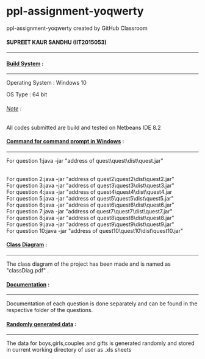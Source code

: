 # ppl-assignment-yoqwerty
ppl-assignment-yoqwerty created by GitHub Classroom

<h4>SUPREET KAUR SANDHU (IIT2015053)</h4>
<hr>

<h4><u>Build System</u> :</h4>
<hr>
Operating System : Windows 10 <p>
OS Type : 64 bit<p>
<h6><u>Note</u> :</h6> All codes submitted are build and tested on Netbeans IDE 8.2<p>

<h4><u>Command for command prompt in Windows</u> :</h4>
<hr>For question 1:java -jar "address of quest\quest\dist\quest.jar"
<p>
<br>For question 2:java -jar "address of quest2\quest2\dist\quest2.jar"
<br>For question 3:java -jar "address of quest3\quest3\dist\quest3.jar"
<br>For question 4:java -jar "address of quest4\quest4\dist\quest4.jar
<br>For question 5:java -jar "address of quest5\quest5\dist\quest5.jar"
<br>For question 6:java -jar "address of quest6\quest6\dist\quest6.jar"
<br>For question 7:java -jar "address of quest7\quest7\dist\quest7.jar"
<br>For question 8:java -jar "address of quest8\quest8\dist\quest8.jar"
<br>For question 9:java -jar "address of quest9\quest9\dist\quest9.jar"
<br>For question 10:java -jar "address of quest10\quest10\dist\quest10.jar"


<h4><u>Class Diagram</u> :</h4>
<hr>
The class diagram of the project has been made and is named as "classDiag.pdf" .

<h4><u>Documentation</u> :</h4>
<hr>
Documentation of each question is done separately and can be found in the respective folder of the questions.

<h4><u>Randomly generated data</u> :</h4>
<hr>
The data for boys,girls,couples and gifts is generated randomly and stored in current working directory of user as .xls sheets
